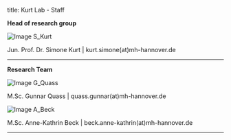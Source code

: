 title: Kurt Lab - Staff

**Head of research group**

![Image S_Kurt](S_Kurt.jpeg)

Jun. Prof. Dr. Simone Kurt | kurt.simone(at)mh-hannover.de

---------------------------
**Research Team**

![Image G_Quass](G_Quass.png)

M.Sc. Gunnar Quass | quass.gunnar(at)mh-hannover.de

![Image A_Beck](A_Beck.png)

M.Sc. Anne-Kathrin Beck | beck.anne-kathrin(at)mh-hannover.de


-----------------------------
